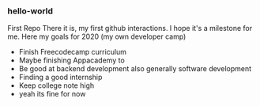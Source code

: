 ### hello-world
First Repo
There it is, my first github interactions. I hope it's a milestone for me. Here my goals for 2020 (my own developer camp)

* Finish Freecodecamp curriculum
* Maybe finishing Appacademy to 
* Be good at backend development also generally software development
* Finding a good internship
* Keep college note high
* yeah its fine for now
